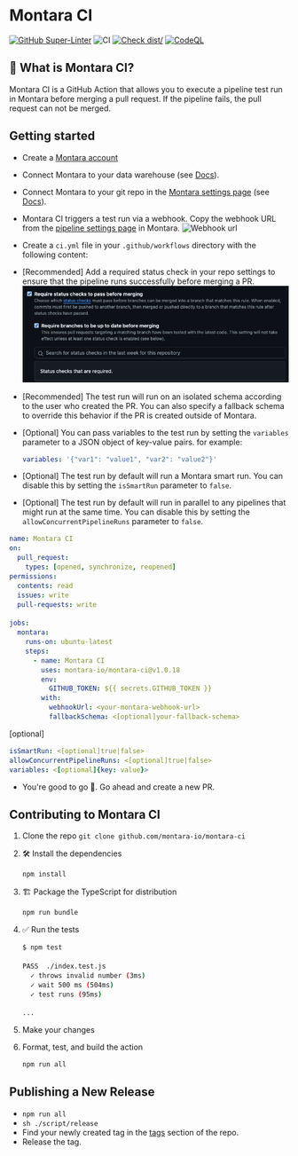 # Montara CI

[![GitHub Super-Linter](https://github.com/actions/typescript-action/actions/workflows/linter.yml/badge.svg)](https://github.com/super-linter/super-linter)
![CI](https://github.com/actions/typescript-action/actions/workflows/ci.yml/badge.svg)
[![Check dist/](https://github.com/actions/typescript-action/actions/workflows/check-dist.yml/badge.svg)](https://github.com/actions/typescript-action/actions/workflows/check-dist.yml)
[![CodeQL](https://github.com/actions/typescript-action/actions/workflows/codeql-analysis.yml/badge.svg)](https://github.com/actions/typescript-action/actions/workflows/codeql-analysis.yml)

## 🤔 What is Montara CI?

Montara CI is a GitHub Action that allows you to execute a pipeline test run in
Montara before merging a pull request. If the pipeline fails, the pull request
can not be merged.

## Getting started

- Create a [Montara account](https://app.montara.io)

- Connect Montara to your data warehouse (see
  [Docs](https://app.montara.io/docs/docs/Settings/#warehouse-connection)).

- Connect Montara to your git repo in the
  [Montara settings page](https://app.montara.io/app/settings?selectedSettingsTab=1)
  (see
  [Docs](https://app.montara.io/docs/docs/Settings/Integrations/dbt/GitHubRepo/)).

- Montara CI triggers a test run via a webhook. Copy the webhook URL from the
  [pipeline settings page](https://app.montara.io/app/pipelines) in Montara.
  ![Webhook url](./images/webhook.gif)

- Create a `ci.yml` file in your `.github/workflows` directory with the
  following content:

- [Recommended] Add a required status check in your repo settings to ensure that
  the pipeline runs successfully before merging a PR.
  ![Webhook url](./images/require_checks.png)

- [Recommended] The test run will run on an isolated schema according to the
  user who created the PR. You can also specify a fallback schema to override
  this behavior if the PR is created outside of Montara.

- [Optional] You can pass variables to the test run by setting the `variables`
  parameter to a JSON object of key-value pairs. for example:

  ```yaml
  variables: '{"var1": "value1", "var2": "value2"}'
  ```

- [Optional] The test run by default will run a Montara smart run. You can
  disable this by setting the `isSmartRun` parameter to `false`.

- [Optional] The test run by default will run in parallel to any pipelines that
  might run at the same time. You can disable this by setting the
  `allowConcurrentPipelineRuns` parameter to `false`.

```yaml
name: Montara CI
on:
  pull_request:
    types: [opened, synchronize, reopened]
permissions:
  contents: read
  issues: write
  pull-requests: write

jobs:
  montara:
    runs-on: ubuntu-latest
    steps:
      - name: Montara CI
        uses: montara-io/montara-ci@v1.0.18
        env:
          GITHUB_TOKEN: ${{ secrets.GITHUB_TOKEN }}
        with:
          webhookUrl: <your-montara-webhook-url>
          fallbackSchema: <[optional]your-fallback-schema>
```

[optional]

```yaml
isSmartRun: <[optional]true|false>
allowConcurrentPipelineRuns: <[optional]true|false>
variables: <[optional]{key: value}>
```

- You're good to go 🚀. Go ahead and create a new PR.

## Contributing to Montara CI

1. Clone the repo `git clone github.com/montara-io/montara-ci`

1. :hammer_and_wrench: Install the dependencies

   ```bash
   npm install
   ```

1. :building_construction: Package the TypeScript for distribution

   ```bash
   npm run bundle
   ```

1. :white_check_mark: Run the tests

   ```bash
   $ npm test

   PASS  ./index.test.js
     ✓ throws invalid number (3ms)
     ✓ wait 500 ms (504ms)
     ✓ test runs (95ms)

   ...
   ```

1. Make your changes
1. Format, test, and build the action

   ```bash
   npm run all
   ```

## Publishing a New Release

- `npm run all`
- `sh ./script/release`
- Find your newly created tag in the
  [tags](https://github.com/montara-io/montara-ci/tags) section of the repo.
- Release the tag.
